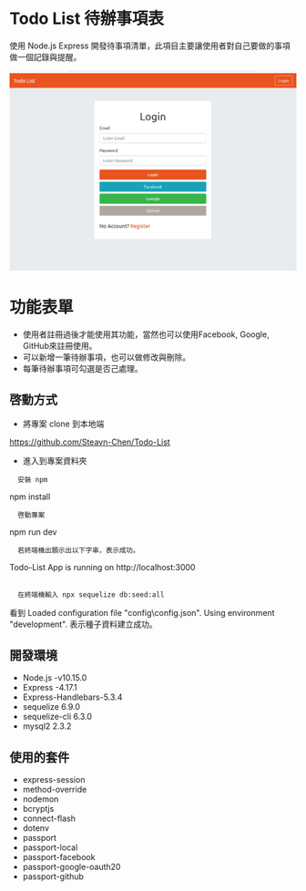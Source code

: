 # Todo List 待辦事項表
使用 Node.js Express 開發待事項清單，此項目主要讓使用者對自己要做的事項做一個記錄與提醒。

![image](/public/image/TodoList%E4%BD%9C%E6%A5%AD.PNG)

# 功能表單

-  使用者註冊過後才能使用其功能，當然也可以使用Facebook, Google, GitHub來註冊使用。
-  可以新增一筆待辦事項，也可以做修改與刪除。
-  每筆待辦事項可勾選是否己處理。

## 啓動方式

- 將專案 clone 到本地端

https://github.com/Steavn-Chen/Todo-List

-  進入到專案資料夾
```
  安裝 npm
```
  npm install
```
  啓動專案
```
  npm run dev
```
  若終端機出顥示出以下字串，表示成功。
```
  Todo-List App is running on http://localhost:3000
```

  在終端機輸入 npx sequelize db:seed:all
```
  看到 Loaded configuration file "config\config.json".
       Using environment "development". 
      表示種子資料建立成功。

## 開發環境

- Node.js -v10.15.0
- Express -4.17.1
- Express-Handlebars-5.3.4
- sequelize 6.9.0
- sequelize-cli 6.3.0
- mysql2 2.3.2

## 使用的套件

- express-session
- method-override
- nodemon
- bcryptjs
- connect-flash
- dotenv
- passport
- passport-local
- passport-facebook
- passport-google-oauth20
- passport-github
